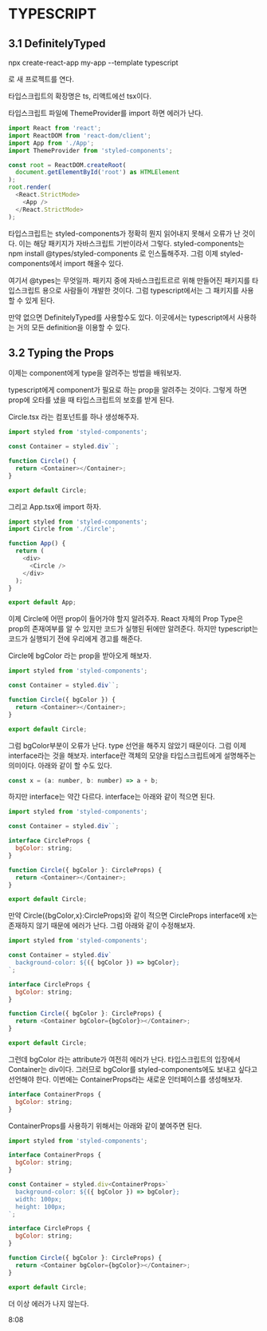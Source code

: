 # TYPESCRIPT

## 3.1 DefinitelyTyped

npx create-react-app my-app --template typescript

로 새 프로젝트를 연다.

타입스크립트의 확장명은 ts, 리액트에선 tsx이다.

타입스크립트 파일에 ThemeProvider를 import 하면 에러가 난다.

```JavaScript
import React from 'react';
import ReactDOM from 'react-dom/client';
import App from './App';
import ThemeProvider from 'styled-components';

const root = ReactDOM.createRoot(
  document.getElementById('root') as HTMLElement
);
root.render(
  <React.StrictMode>
    <App />
  </React.StrictMode>
);
```

타입스크립트는 styled-components가 정확히 뭔지 읽어내지 못해서 오류가 난 것이다. 이는 해당 패키지가 자바스크립트 기반이라서 그렇다. styled-components는 npm install @types/styled-components 로 인스톨해주자. 그럼 이제 styled-components에서 import 해올수 있다.

여기서 @types는 무엇일까. 패키지 중에 자바스크립트르르 위해 만들어진 패키지를 타입스크립트 용으로 사람들이 개발한 것이다. 그럼 typescript에서는 그 패키지를 사용할 수 있게 된다.

만약 없으면 DefinitelyTyped를 사용할수도 있다. 이곳에서는 typescript에서 사용하는 거의 모든 definition을 이용할 수 있다.

## 3.2 Typing the Props

이제는 component에게 type을 알려주는 방법을 배워보자.

typescript에게 component가 필요로 하는 prop을 알려주는 것이다. 그렇게 하면 prop에 오타를 냈을 때 타입스크립트의 보호를 받게 된다.

Circle.tsx 라는 컴포넌트를 하나 생성해주자.

```JavaScript
import styled from 'styled-components';

const Container = styled.div``;

function Circle() {
  return <Container></Container>;
}

export default Circle;

```

그리고 App.tsx에 import 하자.

```JavaScript
import styled from 'styled-components';
import Circle from './Circle';

function App() {
  return (
    <div>
      <Circle />
    </div>
  );
}

export default App;

```

이제 Circle에 어떤 prop이 들어가야 할지 알려주자. React 자체의 Prop Type은 prop의 존재여부를 알 수 있지만 코드가 실행된 뒤에만 알려준다. 하지만 typescript는 코드가 실행되기 전에 우리에게 경고를 해준다.

Circle에 bgColor 라는 prop을 받아오게 해보자.

```JavaScript
import styled from 'styled-components';

const Container = styled.div``;

function Circle({ bgColor }) {
  return <Container></Container>;
}

export default Circle;

```

그럼 bgColor부분이 오류가 난다. type 선언을 해주지 않았기 때문이다. 그럼 이제 interface라는 것을 해보자. interface란 객체의 모양을 타입스크립트에게 설명해주는 의미이다. 아래와 같이 할 수도 있다.

```JavaScript
const x = (a: number, b: number) => a + b;

```

하지만 interface는 약간 다르다. interface는 아래와 같이 적으면 된다.

```JavaScript
import styled from 'styled-components';

const Container = styled.div``;

interface CircleProps {
  bgColor: string;
}

function Circle({ bgColor }: CircleProps) {
  return <Container></Container>;
}

export default Circle;

```

만약 Circle({bgColor,x}:CircleProps)와 같이 적으면 CircleProps interface에 x는 존재하지 않기 때문에 에러가 난다. 그럼 아래와 같이 수정해보자.

```JavaScript
import styled from 'styled-components';

const Container = styled.div`
  background-color: ${({ bgColor }) => bgColor};
`;

interface CircleProps {
  bgColor: string;
}

function Circle({ bgColor }: CircleProps) {
  return <Container bgColor={bgColor}></Container>;
}

export default Circle;

```

그런데 bgColor 라는 attribute가 여전히 에러가 난다. 타입스크립트의 입장에서 Container는 div이다. 그러므로 bgColor를 styled-components에도 보내고 싶다고 선언해야 한다. 이번에는 ContainerProps라는 새로운 인터페이스를 생성해보자.

```JavaScript
interface ContainerProps {
  bgColor: string;
}
```

ContainerProps를 사용하기 위해서는 아래와 같이 붙여주면 된다.

```JavaScript
import styled from 'styled-components';

interface ContainerProps {
  bgColor: string;
}

const Container = styled.div<ContainerProps>`
  background-color: ${({ bgColor }) => bgColor};
  width: 100px;
  height: 100px;
`;

interface CircleProps {
  bgColor: string;
}

function Circle({ bgColor }: CircleProps) {
  return <Container bgColor={bgColor}></Container>;
}

export default Circle;

```

더 이상 에러가 나지 않는다.

8:08
